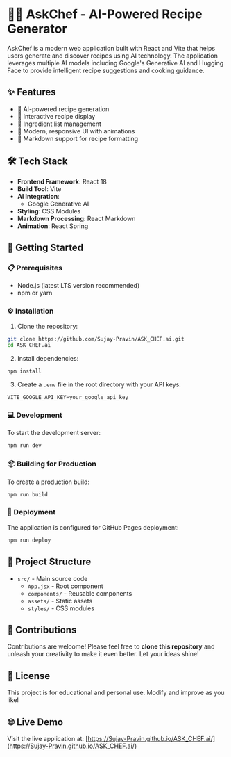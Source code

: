 # 🧑‍🍳 AskChef - AI-Powered Recipe Generator

AskChef is a modern web application built with React and Vite that helps users generate and discover recipes using AI technology. The application leverages multiple AI models including Google's Generative AI and Hugging Face to provide intelligent recipe suggestions and cooking guidance.

## ✨ Features

- 🤖 AI-powered recipe generation
- 📱 Interactive recipe display
- 🥗 Ingredient list management
- 🎨 Modern, responsive UI with animations
- 📝 Markdown support for recipe formatting

## 🛠️ Tech Stack

- **Frontend Framework**: React 18
- **Build Tool**: Vite
- **AI Integration**:
  - Google Generative AI
- **Styling**: CSS Modules
- **Markdown Processing**: React Markdown
- **Animation**: React Spring

## 🚀 Getting Started

### 📋 Prerequisites

- Node.js (latest LTS version recommended)
- npm or yarn

### ⚙️ Installation

1. Clone the repository:

```bash
git clone https://github.com/Sujay-Pravin/ASK_CHEF.ai.git
cd ASK_CHEF.ai
```

2. Install dependencies:

```bash
npm install
```

3. Create a `.env` file in the root directory with your API keys:

```
VITE_GOOGLE_API_KEY=your_google_api_key
```

### 💻 Development

To start the development server:

```bash
npm run dev
```

### 📦 Building for Production

To create a production build:

```bash
npm run build
```

### 🚀 Deployment

The application is configured for GitHub Pages deployment:

```bash
npm run deploy
```

## 📁 Project Structure

- `src/` - Main source code
  - `App.jsx` - Root component
  - `components/` - Reusable components
  - `assets/` - Static assets
  - `styles/` - CSS modules

## 🤝 Contributions

Contributions are welcome! Please feel free to **clone this repository** and unleash your creativity to make it even better. Let your ideas shine!

## 📜 License

This project is for educational and personal use. Modify and improve as you like!

## 🌐 Live Demo

Visit the live application at: [https://Sujay-Pravin.github.io/ASK_CHEF.ai/](https://Sujay-Pravin.github.io/ASK_CHEF.ai/)
